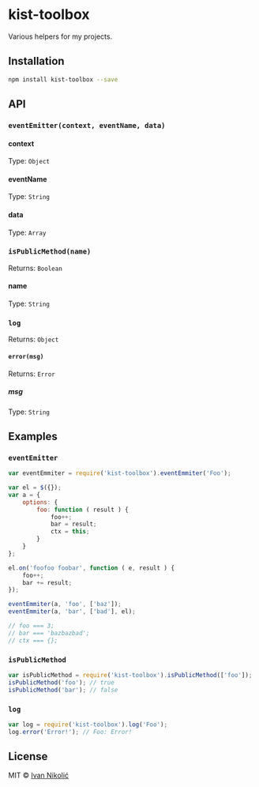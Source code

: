 # kist-toolbox

Various helpers for my projects.

## Installation

```sh
npm install kist-toolbox --save
```

## API

### `eventEmitter(context, eventName, data)`

#### context

Type: `Object`

#### eventName

Type: `String`

#### data

Type: `Array`

### `isPublicMethod(name)`

Returns: `Boolean`

#### name

Type: `String`

### `log`

Returns: `Object`

#### `error(msg)`

Returns: `Error`

##### msg

Type: `String`

## Examples

### `eventEmitter`

```js
var eventEmmiter = require('kist-toolbox').eventEmmiter('Foo');

var el = $({});
var a = {
	options: {
		foo: function ( result ) {
			foo++;
			bar = result;
			ctx = this;
		}
	}
};

el.on('foofoo foobar', function ( e, result ) {
	foo++;
	bar += result;
});

eventEmmiter(a, 'foo', ['baz']);
eventEmmiter(a, 'bar', ['bad'], el);

// foo === 3;
// bar === 'bazbazbad';
// ctx === {};
```

### `isPublicMethod`

```js
var isPublicMethod = require('kist-toolbox').isPublicMethod(['foo']);
isPublicMethod('foo'); // true
isPublicMethod('bar'); // false
```

### `log`

```js
var log = require('kist-toolbox').log('Foo');
log.error('Error!'); // Foo: Error!
```

## License

MIT © [Ivan Nikolić](http://ivannikolic.com)
